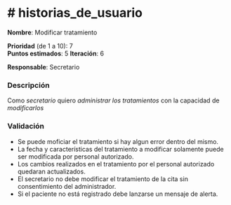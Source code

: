 # # historias_de_usuario

**Nombre**: Modificar tratamiento

**Prioridad** (de 1 a 10): 7  
**Puntos estimados**: 5
**Iteración**: 6

**Responsable**: Secretario

### Descripción

Como *secretario* quiero *administrar los tratamientos* con la capacidad de *modificarlos*

### Validación

* Se puede moficiar el tratamiento si hay algun error dentro del mismo.
* La fecha y características del tratamiento a modificar solamente puede ser modificada por personal autorizado.
* Los cambios realizados en el tratamiento por el personal autorizado quedaran actualizados.
* El secretario no debe modificar el tratamiento de la cita sin consentimiento del administrador.
* Si el paciente no está registrado debe lanzarse un mensaje de alerta.
